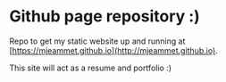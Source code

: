 # Github page repository :)

Repo to get my static website up and running at [https://mjeammet.github.io](http://mjeammet.github.io).

This site will act as a resume and portfolio :) 
